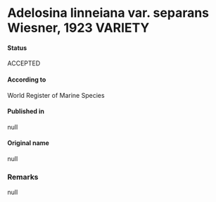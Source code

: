 Adelosina linneiana var. separans Wiesner, 1923 VARIETY
=======

#### Status
ACCEPTED

#### According to
World Register of Marine Species

#### Published in
null

#### Original name
null

### Remarks
null